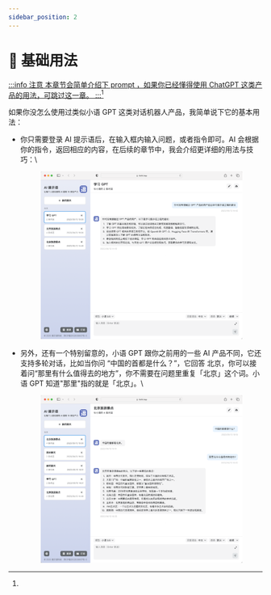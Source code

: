 ```yaml
---
sidebar_position: 2
---
```


# 🔰 基础用法

[:::info 注意 本章节会简单介绍下 prompt ，如果你已经懂得使用 ChatGPT 这类产品的用法，可跳过这一章。 :::](#user-content-fn-1)[^1]

如果你没怎么使用过类似小语 GPT 这类对话机器人产品，我简单说下它的基本用法：

*   你只需要登录 AI 提示语后，在输入框内输入问题，或者指令即可。AI 会根据你的指令，返回相应的内容，在后续的章节中，我会介绍更详细的用法与技巧：\


    <figure><img src="../.gitbook/assets/image (12).png" alt=""><figcaption></figcaption></figure>
*   另外，还有一个特别留意的，小语 GPT 跟你之前用的一些 AI 产品不同，它还支持多轮对话，比如当你问 “中国的首都是什么？”，它回答 北京，你可以接着问“那里有什么值得去的地方”，你不需要在问题里重复「北京」这个词。小语 GPT 知道"那里"指的就是「北京」。\


    <figure><img src="../.gitbook/assets/image (20).png" alt=""><figcaption></figcaption></figure>

[^1]: 
